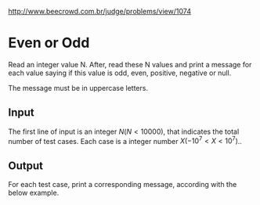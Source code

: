 http://www.beecrowd.com.br/judge/problems/view/1074

# Even or Odd

Read an integer value N. After, read these N values and print a message for
each value saying if this value is odd, even, positive, negative or null.

The message must be in uppercase letters.

## Input

The first line of input is an integer $N (N \lt 10000)$, that indicates the
total number of test cases. Each case is a integer number
$X (-10^7 \lt X \lt 10^7)$..

## Output

For each test case, print a corresponding message, according with the below example.
